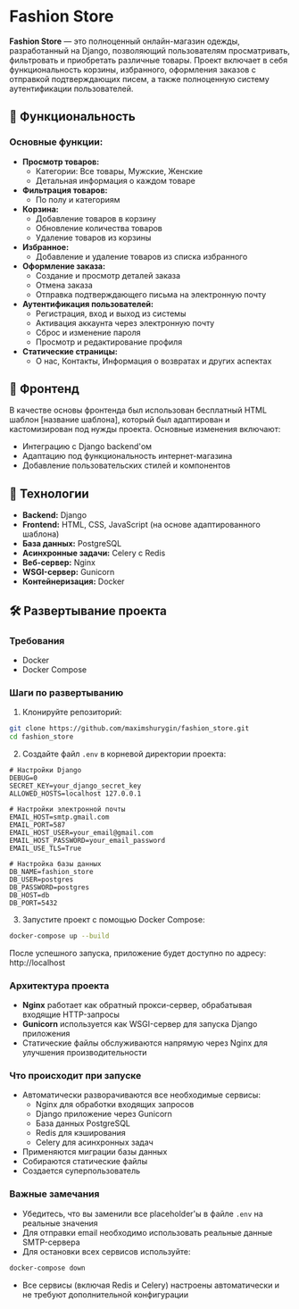 # Fashion Store

**Fashion Store** — это полноценный онлайн-магазин одежды, разработанный на Django, позволяющий пользователям просматривать, фильтровать и приобретать различные товары. Проект включает в себя функциональность корзины, избранного, оформления заказов с отправкой подтверждающих писем, а также полноценную систему аутентификации пользователей.

## 🚀 Функциональность

### Основные функции:
- **Просмотр товаров:**
  - Категории: Все товары, Мужские, Женские
  - Детальная информация о каждом товаре
- **Фильтрация товаров:**
  - По полу и категориям
- **Корзина:**
  - Добавление товаров в корзину
  - Обновление количества товаров
  - Удаление товаров из корзины
- **Избранное:**
  - Добавление и удаление товаров из списка избранного
- **Оформление заказа:**
  - Создание и просмотр деталей заказа
  - Отмена заказа
  - Отправка подтверждающего письма на электронную почту
- **Аутентификация пользователей:**
  - Регистрация, вход и выход из системы
  - Активация аккаунта через электронную почту
  - Сброс и изменение пароля
  - Просмотр и редактирование профиля
- **Статические страницы:**
  - О нас, Контакты, Информация о возвратах и других аспектах

## 🎨 Фронтенд

В качестве основы фронтенда был использован бесплатный HTML шаблон [название шаблона], который был адаптирован и кастомизирован под нужды проекта. Основные изменения включают:
- Интеграцию с Django backend'ом
- Адаптацию под функциональность интернет-магазина
- Добавление пользовательских стилей и компонентов

## 🔧 Технологии

- **Backend:** Django
- **Frontend:** HTML, CSS, JavaScript (на основе адаптированного шаблона)
- **База данных:** PostgreSQL
- **Асинхронные задачи:** Celery с Redis
- **Веб-сервер:** Nginx
- **WSGI-сервер:** Gunicorn
- **Контейнеризация:** Docker

## 🛠 Развертывание проекта

### Требования
- Docker
- Docker Compose

### Шаги по развертыванию

1. Клонируйте репозиторий:
```bash
git clone https://github.com/maximshurygin/fashion_store.git
cd fashion_store
```

2. Создайте файл `.env` в корневой директории проекта:
```
# Настройки Django
DEBUG=0
SECRET_KEY=your_django_secret_key
ALLOWED_HOSTS=localhost 127.0.0.1

# Настройки электронной почты
EMAIL_HOST=smtp.gmail.com
EMAIL_PORT=587
EMAIL_HOST_USER=your_email@gmail.com
EMAIL_HOST_PASSWORD=your_email_password
EMAIL_USE_TLS=True

# Настройка базы данных
DB_NAME=fashion_store
DB_USER=postgres
DB_PASSWORD=postgres
DB_HOST=db
DB_PORT=5432
```

3. Запустите проект с помощью Docker Compose:
```bash
docker-compose up --build
```

После успешного запуска, приложение будет доступно по адресу: http://localhost

### Архитектура проекта
- **Nginx** работает как обратный прокси-сервер, обрабатывая входящие HTTP-запросы
- **Gunicorn** используется как WSGI-сервер для запуска Django приложения
- Статические файлы обслуживаются напрямую через Nginx для улучшения производительности

### Что происходит при запуске
- Автоматически разворачиваются все необходимые сервисы:
  - Nginx для обработки входящих запросов
  - Django приложение через Gunicorn
  - База данных PostgreSQL
  - Redis для кэширования
  - Celery для асинхронных задач
- Применяются миграции базы данных
- Собираются статические файлы
- Создается суперпользователь

### Важные замечания
- Убедитесь, что вы заменили все placeholder'ы в файле `.env` на реальные значения
- Для отправки email необходимо использовать реальные данные SMTP-сервера
- Для остановки всех сервисов используйте:
```bash
docker-compose down
```
- Все сервисы (включая Redis и Celery) настроены автоматически и не требуют дополнительной конфигурации